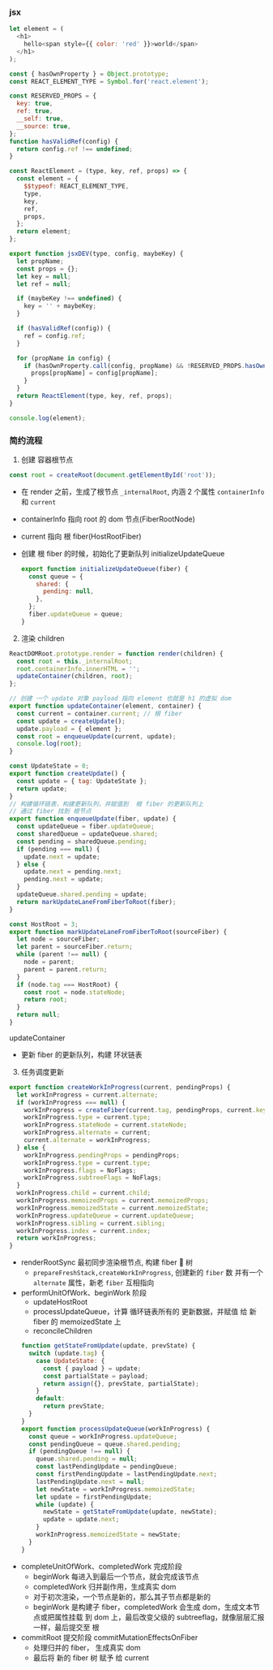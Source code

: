 ### jsx

```js
let element = (
  <h1>
    hello<span style={{ color: 'red' }}>world</span>
  </h1>
);

const { hasOwnProperty } = Object.prototype;
const REACT_ELEMENT_TYPE = Symbol.for('react.element');

const RESERVED_PROPS = {
  key: true,
  ref: true,
  __self: true,
  __source: true,
};
function hasValidRef(config) {
  return config.ref !== undefined;
}

const ReactElement = (type, key, ref, props) => {
  const element = {
    $$typeof: REACT_ELEMENT_TYPE,
    type,
    key,
    ref,
    props,
  };
  return element;
};

export function jsxDEV(type, config, maybeKey) {
  let propName;
  const props = {};
  let key = null;
  let ref = null;

  if (maybeKey !== undefined) {
    key = '' + maybeKey;
  }

  if (hasValidRef(config)) {
    ref = config.ref;
  }

  for (propName in config) {
    if (hasOwnProperty.call(config, propName) && !RESERVED_PROPS.hasOwnProperty(propName)) {
      props[propName] = config[propName];
    }
  }
  return ReactElement(type, key, ref, props);
}

console.log(element);
```

### 简约流程

1. 创建 容器根节点

```js
const root = createRoot(document.getElementById('root'));
```

- 在 render 之前，生成了根节点 `_internalRoot`, 内涵 2 个属性 `containerInfo` 和 `current`
- containerInfo 指向 root 的 dom 节点(FiberRootNode)
- current 指向 根 fiber(HostRootFiber)
- 创建 根 fiber 的时候，初始化了更新队列 initializeUpdateQueue

  ```js
  export function initializeUpdateQueue(fiber) {
    const queue = {
      shared: {
        pending: null,
      },
    };
    fiber.updateQueue = queue;
  }
  ```

2. 渲染 children

```js
ReactDOMRoot.prototype.render = function render(children) {
  const root = this._internalRoot;
  root.containerInfo.innerHTML = '';
  updateContainer(children, root);
};

// 创建 一个 update 对象 payload 指向 element 也就是 h1 的虚拟 dom
export function updateContainer(element, container) {
  const current = container.current; // 根 fiber
  const update = createUpdate();
  update.payload = { element };
  const root = enqueueUpdate(current, update);
  console.log(root);
}

const UpdateState = 0;
export function createUpdate() {
  const update = { tag: UpdateState };
  return update;
}
// 构建循环链表，构建更新队列，并赋值到  根 fiber 的更新队列上
// 通过 fiber 找到 根节点
export function enqueueUpdate(fiber, update) {
  const updateQueue = fiber.updateQueue;
  const sharedQueue = updateQueue.shared;
  const pending = sharedQueue.pending;
  if (pending === null) {
    update.next = update;
  } else {
    update.next = pending.next;
    pending.next = update;
  }
  updateQueue.shared.pending = update;
  return markUpdateLaneFromFiberToRoot(fiber);
}

const HostRoot = 3;
export function markUpdateLaneFromFiberToRoot(sourceFiber) {
  let node = sourceFiber;
  let parent = sourceFiber.return;
  while (parent !== null) {
    node = parent;
    parent = parent.return;
  }
  if (node.tag === HostRoot) {
    const root = node.stateNode;
    return root;
  }
  return null;
}
```

updateContainer

- 更新 fiber 的更新队列，构建 环状链表

3. 任务调度更新

```js
export function createWorkInProgress(current, pendingProps) {
  let workInProgress = current.alternate;
  if (workInProgress === null) {
    workInProgress = createFiber(current.tag, pendingProps, current.key);
    workInProgress.type = current.type;
    workInProgress.stateNode = current.stateNode;
    workInProgress.alternate = current;
    current.alternate = workInProgress;
  } else {
    workInProgress.pendingProps = pendingProps;
    workInProgress.type = current.type;
    workInProgress.flags = NoFlags;
    workInProgress.subtreeFlags = NoFlags;
  }
  workInProgress.child = current.child;
  workInProgress.memoizedProps = current.memoizedProps;
  workInProgress.memoizedState = current.memoizedState;
  workInProgress.updateQueue = current.updateQueue;
  workInProgress.sibling = current.sibling;
  workInProgress.index = current.index;
  return workInProgress;
}
```

- renderRootSync 最初同步渲染根节点, 构建 fiber 🌲 树
  - `prepareFreshStack,createWorkInProgress`, 创建新的 `fiber` 数 并有一个 `alternate` 属性，新老 `fiber` 互相指向
- performUnitOfWork、beginWork 阶段
  - updateHostRoot
  - processUpdateQueue，计算 循环链表所有的 更新数据，并赋值 给 新 fiber 的 memoizedState 上
  - reconcileChildren
  ```js
  function getStateFromUpdate(update, prevState) {
    switch (update.tag) {
      case UpdateState: {
        const { payload } = update;
        const partialState = payload;
        return assign({}, prevState, partialState);
      }
      default:
        return prevState;
    }
  }
  export function processUpdateQueue(workInProgress) {
    const queue = workInProgress.updateQueue;
    const pendingQueue = queue.shared.pending;
    if (pendingQueue !== null) {
      queue.shared.pending = null;
      const lastPendingUpdate = pendingQueue;
      const firstPendingUpdate = lastPendingUpdate.next;
      lastPendingUpdate.next = null;
      let newState = workInProgress.memoizedState;
      let update = firstPendingUpdate;
      while (update) {
        newState = getStateFromUpdate(update, newState);
        update = update.next;
      }
      workInProgress.memoizedState = newState;
    }
  }
  ```
- completeUnitOfWork、completedWork 完成阶段
  - beginWork 每进入到最后一个节点，就会完成该节点
  - completedWork 归并副作用，生成真实 dom
  - 对于初次渲染，一个节点是新的，那么其子节点都是新的
  - beginWork 是构建子 fiber，completedWork 会生成 dom，生成文本节点或把属性挂载 到 dom 上，最后改变父级的 subtreeflag，就像层层汇报一样，最后提交至 根
- commitRoot 提交阶段 commitMutationEffectsOnFiber
  - 处理归并的 fiber， 生成真实 dom
  - 最后将 新的 fiber 树 赋予 给 current

```

```
